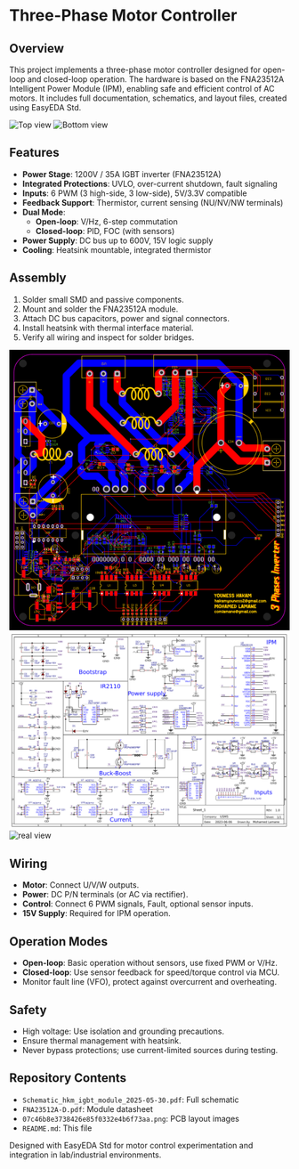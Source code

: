 
# Three-Phase Motor Controller

## Overview
This project implements a three-phase motor controller designed for open-loop and closed-loop operation. The hardware is based on the FNA23512A Intelligent Power Module (IPM), enabling safe and efficient control of AC motors. It includes full documentation, schematics, and layout files, created using EasyEDA Std.

![Top view](Top_view.png.png)
![Bottom view](Bottom_view.png.png)


## Features
- **Power Stage**: 1200V / 35A IGBT inverter (FNA23512A)
- **Integrated Protections**: UVLO, over-current shutdown, fault signaling
- **Inputs**: 6 PWM (3 high-side, 3 low-side), 5V/3.3V compatible
- **Feedback Support**: Thermistor, current sensing (NU/NV/NW terminals)
- **Dual Mode**:
  - **Open-loop**: V/Hz, 6-step commutation
  - **Closed-loop**: PID, FOC (with sensors)
- **Power Supply**: DC bus up to 600V, 15V logic supply
- **Cooling**: Heatsink mountable, integrated thermistor

## Assembly
1. Solder small SMD and passive components.
2. Mount and solder the FNA23512A module.
3. Attach DC bus capacitors, power and signal connectors.
4. Install heatsink with thermal interface material.
5. Verify all wiring and inspect for solder bridges.


![PCB Layout view](a429ff920e834ca6a70d8009d3cdbe5e.png)
![Schematic](07c46b8e3738426e85f0332e4b6f73aa.png)
![real view](IMG-202402.jpg.png)


## Wiring
- **Motor**: Connect U/V/W outputs.
- **Power**: DC P/N terminals (or AC via rectifier).
- **Control**: Connect 6 PWM signals, Fault, optional sensor inputs.
- **15V Supply**: Required for IPM operation.

## Operation Modes
- **Open-loop**: Basic operation without sensors, use fixed PWM or V/Hz.
- **Closed-loop**: Use sensor feedback for speed/torque control via MCU.
- Monitor fault line (VFO), protect against overcurrent and overheating.

## Safety
- High voltage: Use isolation and grounding precautions.
- Ensure thermal management with heatsink.
- Never bypass protections; use current-limited sources during testing.

## Repository Contents
- `Schematic_hkm_igbt_module_2025-05-30.pdf`: Full schematic
- `FNA23512A-D.pdf`: Module datasheet
- `07c46b8e3738426e85f0332e4b6f73aa.png`: PCB layout images
- `README.md`: This file

Designed with EasyEDA Std for motor control experimentation and integration in lab/industrial environments.
